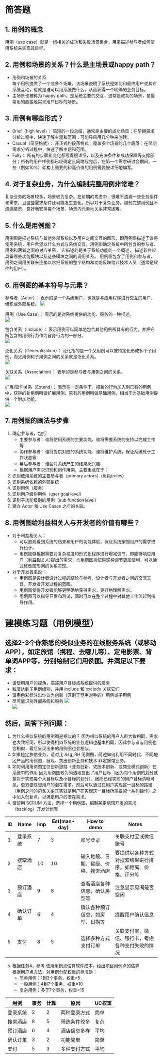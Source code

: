 # 简答题
## 1. 用例的概念
用例（use case）就是一组相关的成功和失败场景集合，用来描述参与者如何使用系统来实现其目标。

## 2. 用例和场景的关系？什么是主场景或happy path？
- 用例和场景的关系  
每个用例提供了一个或多个场景，该场景说明了系统是如何和最终用户或其它系统互动，也就是谁可以用系统做什么，从而获得一个明确的业务目标。
- 主场景也被称为 happy path，是系统主要的交互，通常是成功的场景，是最常用的直接地实现用户目标的场景。

## 3. 用例有哪些形式？
- Brief（high level）： 简短的一段总结，通常是主要的成功场景；在早期需求分析过程中，快速了解主题和范围；可能只需用几分钟来创建。
- Casual（简便格式）： 非正式的段落格式；覆盖多个场景的几个段落；在早期需求分析过程中，快速了解主题和范围。
- Fully： 所有的步骤和变化都写得很详细，以及先决条件和成功保障等支撑部分；所有的用户样例都已经确定且简略写完后，在第一个需求研讨会期间，一些（例如10%）架构上重要的和高价值的用例需要被详细地编写。

## 4. 对于复杂业务，为什么编制完整用例非常难？
复杂业务的场景较多，场景较为复杂。在前期的考虑中，很难不遗漏一些业务条件和需求，且这些需求条件还可能发生变化。所以对于复杂业务，编制完整用例且不遗漏情景、良好地安排每个场景、场景内元素地关系非常困难。

## 5. 什么是用例图？
用例图是描述系统与其他外部系统以及用户之间交互的图形，即用例图描述了谁将使用系统，用户希望以什么方式与系统交互。用例图确定系统中所包含的参与者、用例和两者之间的对应关系， 它描述的是关于系统功能的一个概述， 描述软件应具备哪些功能模块以及这些模块之间的调用关系。 用例图包含了用例和参与者， 用例之间用关联来连接以求把系统的整个结构和功能反映给非技术人员（通常是软件的用户）。

## 6. 用例图的基本符号与元素？
参与者（Actor）： 表示的是一个系统用户，也就是与应用程序进行交互的用户、组织或外部系统。
![](image/actor.png)  

用例（Use Case）： 表示的是对系统提供的功能、服务的一种描述。  
![](image/usecase.png)  

包含关系（Include）： 表示用例可以简单地包含其他用例所具有的行为，并把它所包含的用例行为作为自身行为的一部分。  
![](image/includes.png)  

泛化关系（Generalization）： 泛化指的是一个父用例可以被特定化形成多个子用例，而父用例和子用例之间的关系就是泛化关系。  
![](image/generalization.png)  

关联关系（Association）： 表示的是参与者与用例之间的关系。  
![](image/association.png)  

扩展/延伸关系（Extend）： 表示在一定条件下，把新的行为加入到已有的用例中，获得的新用例叫做扩展用例，原有的用例叫做基础用例，相当于为基础用例提供一个附加功能。  
![](image/extend.png)  


## 7. 用例图的画法与步骤
1. 确定参与者，包括:
    - 主要参与者：谁将使用系统的主要功能、谁将需要系统的支持以完成工作等
    - 协作参与者：谁将提供对应的系统功能、谁将维护系统，保证系统处于工作状态等
    - 幕后参与者：谁会对系统产生的结果感兴趣
    - 根据用户需求识别和创作用例，主要重点在于：
2. 识别使用系统的主要参与者（primary actors）/角色(roles)
3. 识别系统依赖的外部系统
4. 识别用例（服务）
5. 识别用户级别用例（user goal level）
6. 识别子功能级别的用例（sub function level）
7. 建立 Actor 和 Use Cases 之间的关联。

## 8. 用例图给利益相关人与开发者的价值有哪些？
- 对于利益相关人：
    - 可以直观看到系统的结果和用户的功能体验，保证系统按照用户的需求进行设计。
    - 用例能够根据需要对复杂程度和形式化程序进行增减调节，即能够响应用户（利益相关人)提出的需求，而用例图则使得这种调节更加便利，可以通过修改图形间的关系实现。
- 对于开发者来说：
    - 用例图是设计者设计过程的结论与参考，设计者与开发者之间的交流工具，开发者开发过程的蓝图。
    - 用例图使得开发者能够更明确地获得需求，更好地理解需求。
    - 用例图可以指导开发和测试，同时可以在整个过程中对其他工作流起到指导作用。

# 建模练习题（用例模型）
## 选择2-3个你熟悉的类似业务的在线服务系统（或移动 APP），如定旅馆（携程、去哪儿等）、定电影票、背单词APP等，分别绘制它们用例图。并满足以下要求：
- 请使用用户的视角，描述用户目标或系统提供的服务
- 粒度达到子用例级别，并用 include 和 exclude 关联它们
- 请用色彩标注出你认为创新（区别于竞争对手的）用例或子用例
- 尽可能识别外部系统和服务
![](image/buy_ticket.png)  
![](image/momo.png)  


## 然后，回答下列问题：
1. 为什么相似系统的用例图是相似的？
    因为相似系统的用户人群大致相同，需求也大致相同，所以使得相似系统的业务逻辑也基本相同，因此参与者与用例也会相似，最后呈现出来的用例图也会相似。
2. 如果是定旅馆业务，请对比 Asg_RH 用例图，简述如何利用不同时代、不同地区产品的用例图，展现、突出创新业务和技术
    非定旅馆业务。
3. 如何利用用例图定位创新思路（业务创新、或技术创新、或商业模式创新）在系统中的作用
    因为用例图较为简洁地提出了用户目标（因为每个用例的划分就是对于实现每个大目标以及小目标的划分），因而已经实现的用户目标清晰可见，更方便联想用户的潜在需求。然后可以通过在用户实现这一目标的路径（用例之间的包含关系其实就是用户在实现这一目标所需要的一系列操作）之中加入创新点，以满足用户的潜在需求。
4. 请使用 SCRUM 方法，选择一个用例图，编制某定旅馆开发的需求（backlog）开发计划表  

ID|	Name|   Imp|    Est(man-day)|   How to demo|    Notes  
-|-|-|-|-|-  
1|	登录系统|	7|  3|	账号登录|   关联支付宝或微信账号  
2|  搜索酒店|	10|	10|	输入地段、日期、星级、价格，搜索酒店|	要提供以各种方式对搜索结果进行排序，如距离、价格、评分等  
3|	预订酒店|	9|	8|	查看酒店各种信息，确认房型等|	注意显示房间是否空闲  
4|	确认订单|	6|	4|	确认各种预订信息，如房型、日期等|	提醒用户确认信息  
5|	支付|       8|	5|	选择多种方式支付订单|	关联支付宝、微信、银行卡，考虑各种支付失败的情况  

5. 根据任务4，参考 使用用例点估算软件成本，给出项目用例点的估算  
根据用户点方法，对用例分配权重的标准是：
    - 简单用例：1到3个事务，权重=5
    - 一般用例：4到7个事务，权重=10
    - 复杂用例：多于7个事务，权重=15

用例|	事务|	计算|	原因|	UC权重  
-|-|-|-|-  
登录系统|	2|	2|	两种登录方式|	简单  
搜索酒店|	8|	5|	筛选条件较多|	复杂  
预订酒店|	6|	4|	酒店信息多样|	平均  
确认订单|	3|	2|	功能简单|	简单  
支付|	5|	3|	多种支付方式|	平均  